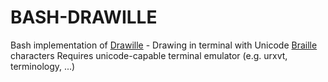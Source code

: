 BASH-DRAWILLE
========

Bash implementation of [Drawille][] - Drawing in terminal with Unicode [Braille][] characters
Requires unicode-capable terminal emulator (e.g. urxvt, terminology, ...)

[Braille]: http://en.wikipedia.org/wiki/Braille
[Drawille]: https://github.com/asciimoo/drawille

